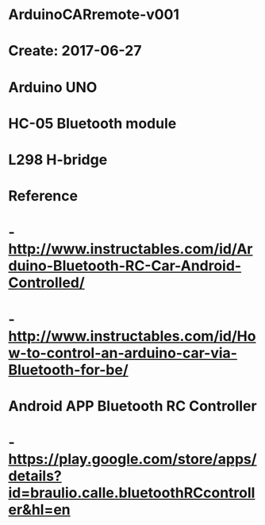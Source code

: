 # ArduinoCARremote-v001
# Create: 2017-06-27
#
# Arduino UNO
# HC-05 Bluetooth module
# L298 H-bridge
#
# Reference
#    - http://www.instructables.com/id/Arduino-Bluetooth-RC-Car-Android-Controlled/
#    - http://www.instructables.com/id/How-to-control-an-arduino-car-via-Bluetooth-for-be/
# Android APP Bluetooth RC Controller
#    - https://play.google.com/store/apps/details?id=braulio.calle.bluetoothRCcontroller&hl=en
